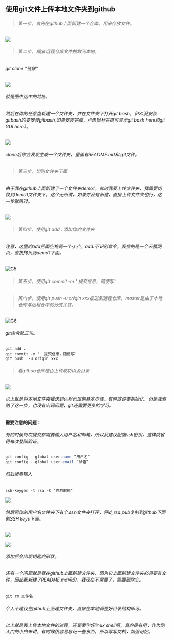 ## 使用git文件上传本地文件夹到github

> ###### 第一步，首先在github上面新建一个仓库，用来存放文件。

![](C:\Users\18522\Desktop\md\dahuashujujiegou_downcc\G7.PNG)

> ###### 第二步，将git远程仓库文件拉取到本地。

###### git clone “链接”

![](C:\Users\18522\Desktop\md\dahuashujujiegou_downcc\G1.PNG)

###### 就是图中选中的地址。

###### 然后在你的任意盘新建一个文件夹，并在文件夹下打开git bash，（PS:没安装gitbash的要安装gitbash,如果安装完成，点击鼠标右键可显示git bash here和git GUI here）。

![](C:\Users\18522\Desktop\md\dahuashujujiegou_downcc\G2.PNG)

###### clone后你会发现生成一个文件夹，里面有README.md和.git文件。

> ###### 第三步，切到文件夹下面

###### 由于我在github上面新建了一个文件夹demo1。此时我要上传文件夹，我需要切换到demo1文件夹下。这个无所谓，如果你没有新建，直接上传文件夹也行，这一步就略过。

![](C:\Users\18522\Desktop\md\dahuashujujiegou_downcc\G3.PNG)

> ###### 第四步，使用git add . 添加你的文件夹

###### 注意，这里的add后面空格再一个小点，add.不识别命令，我仿的是一个云播网页，直接拷贝到demo1下面。

![G5](C:\Users\18522\Desktop\md\dahuashujujiegou_downcc\G5.PNG)

> ###### 第五步，使用git commit -m '  提交信息，随便写    '

> ###### 第六步，使用git push  -u origin xxx推送到远程仓库，master是由于本地仓库与远程仓库的分支关联。

![G6](C:\Users\18522\Desktop\md\dahuashujujiegou_downcc\G6.PNG)

###### git命令就三句。

```
git add . 
git commit -m '  提交信息，随便写'
git push  -u origin xxx
```

> ###### 看github仓库是否上传成功以及目录

![](C:\Users\18522\Desktop\md\dahuashujujiegou_downcc\G8.PNG)

###### 以上就是将本地文件夹推送到远程仓库的基本步骤。有时或许要初始化，但是我省略了这一步，也没有出现问题，git还需要更多的学习。

#### 需要注意的问题：

###### 有的时候每次提交都需要输入用户名和邮箱，所以我建议配置ssh密钥，这样就省得每次登陆验证。

```csharp
git config --global user.name “用户名”
git config --global user.email “邮箱”
```

###### 然后接着输入

```
ssh-keygen -t rsa -C "你的邮箱"
```

![](C:\Users\18522\Desktop\md\dahuashujujiegou_downcc\G4.PNG)

###### 然后再你的用户名文件夹下有个.ssh文件夹打开，将id_rsa.pub复制到github下面的SSH keys下面。

![](C:\Users\18522\Desktop\md\dahuashujujiegou_downcc\G11.PNG)

![](C:\Users\18522\Desktop\md\dahuashujujiegou_downcc\G10.PNG)

###### 添加后会出现钥匙的形状。

###### 还有一个问题就是我在github上面新建文件夹，因为它上面新建文件夹必须要有文件，因此我新建了README.md问价，我现在不需要了，需要删除它。

```
git rm 文件名
```

###### 个人不建议在github上面建文件夹，直接在本地调整好目录结构即可。

###### 以上就是我上传本地文件的过程，还是要学好linux shell啊，真的很有用，作为刚入门的小白来讲，有时候很容易忘记一些东西，所以写写文档，加强记忆。